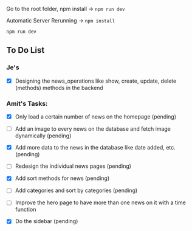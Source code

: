 Go to the root folder, npm install -> `npm run dev`

Automatic Server Rerunning ->
 `npm install`

 `npm run dev`

## To Do List

### Je's
- [x] Designing the news_operations like show, create, update, delete (methods) methods in the backend



### Amit's Tasks:
- [X] Only load a certain number of news on the homepage (pending)
- [ ] Add an image to every news on the database and fetch image dynamically (pending)
- [X] Add more data to the news in the database like date added, etc. (pending)
- [ ] Redesign the individual news pages (pending)
- [X] Add sort methods for news (pending)
- [ ] Add categories and sort by categories (pending)
- [ ] Improve the hero page to have more than one news on it with a time function
- [X] Do the sidebar (pending)

